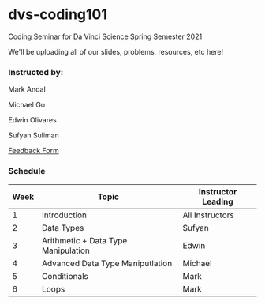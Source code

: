 # dvs-coding101
Coding Seminar for Da Vinci Science Spring Semester 2021

We'll be uploading all of our slides, problems, resources, etc here!

### Instructed by:
Mark Andal

Michael Go

Edwin Olivares

Sufyan Suliman

[Feedback Form](https://docs.google.com/forms/d/e/1FAIpQLSfPLy6wdpQopBpWtrVUPkKb3RjiLW4NAVOvbShhqX6LEmORhA/viewform?usp=sf_link)


### Schedule
| Week            |Topic                                   | Instructor Leading |
| ----------------|----------------------------------------|----------------    | 
| 1	              | Introduction                           | All Instructors    |
| 2 	            | Data Types                             | Sufyan             |
| 3 	            | Arithmetic + Data Type Manipulation    | Edwin	            |
| 4 	            | Advanced Data Type Maniputlation       | Michael	          |
| 5 	            | Conditionals                           | Mark	              |
| 6 	            | Loops                                  | Mark	              |
